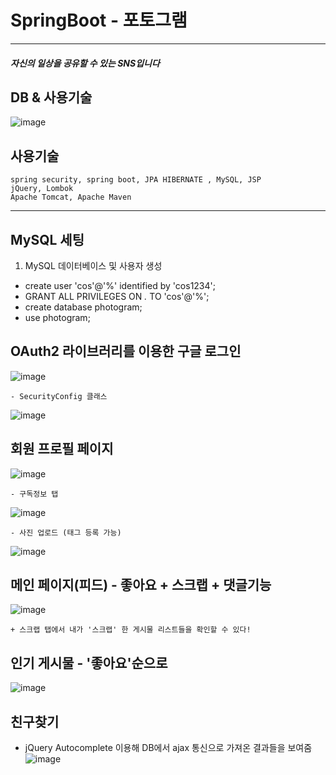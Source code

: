 # SpringBoot - 포토그램
------------------------------------------------------------
##### 자신의 일상을 공유할 수 있는 SNS입니다


## DB & 사용기술
![image](https://github.com/mjk77777/SpirngBoot_Insta/assets/111689386/465ded25-ae43-4a25-b81f-2b7d69e95a87) 


사용기술
---
    spring security, spring boot, JPA HIBERNATE , MySQL, JSP
    jQuery, Lombok
    Apache Tomcat, Apache Maven
---
## MySQL 세팅

1. MySQL 데이터베이스 및 사용자 생성

- create user 'cos'@'%' identified by 'cos1234';
- GRANT ALL PRIVILEGES ON *.* TO 'cos'@'%';
- create database photogram;
- use photogram;


## OAuth2 라이브러리를 이용한 구글 로그인
![image](https://github.com/mjk77777/SpirngBoot_Insta/assets/111689386/8b9ff84e-8718-46af-a604-fd16aec0c035)

    - SecurityConfig 클래스
![image](https://github.com/mjk77777/SpirngBoot_Insta/assets/111689386/02d78e4c-30cc-4fc7-84ce-3e89bdb83771)


## 회원 프로필 페이지
![image](https://github.com/mjk77777/SpirngBoot_Insta/assets/111689386/ae5faf57-4bb0-4546-b216-c8782dc090b2)

    - 구독정보 탭
   ![image](https://github.com/mjk77777/SpirngBoot_Insta/assets/111689386/746517e4-422e-4c8c-acf0-1f116f40ea45) 

    - 사진 업로드 (태그 등록 가능)
   ![image](https://github.com/mjk77777/SpirngBoot_Insta/assets/111689386/1abff143-b5a3-4ae3-af71-c834980dc4b4)



## 메인 페이지(피드) - 좋아요 + 스크랩 + 댓글기능
![image](https://github.com/mjk77777/SpirngBoot_Insta/assets/111689386/c1c2b6be-f983-4a7e-88fb-15a24019e9fe)

    + 스크랩 탭에서 내가 '스크랩' 한 게시물 리스트들을 확인할 수 있다!


## 인기 게시물 - '좋아요'순으로
![image](https://github.com/mjk77777/SpirngBoot_Insta/assets/111689386/eefed388-b692-4261-8879-75520096cb21)


## 친구찾기 
  - jQuery Autocomplete 이용해 DB에서 ajax 통신으로 가져온 결과들을 보여줌
![image](https://github.com/mjk77777/SpirngBoot_Insta/assets/111689386/323ef265-74e8-4460-9369-edc737ebb8f7)




